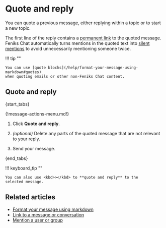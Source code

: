 # Quote and reply

You can quote a previous message, either replying within a topic or to
start a new topic.

The first line of the reply contains a [permanent link][link-to-message]
to the quoted message. Feniks Chat automatically turns mentions in the quoted text
into [silent mentions](/help/mention-a-user-or-group#silently-mention-a-user)
to avoid unnecessarily mentioning someone twice.

!!! tip ""

    You can use [quote blocks](/help/format-your-message-using-markdown#quotes)
    when quoting emails or other non-Feniks Chat content.

## Quote and reply

{start_tabs}

{!message-actions-menu.md!}

1. Click **Quote and reply**.

1. *(optional)* Delete any parts of the quoted message that are not
   relevant to your reply.

1. Send your message.

{end_tabs}

!!! keyboard_tip ""

    You can also use <kbd>></kbd> to **quote and reply** to the
    selected message.

## Related articles

* [Format your message using markdown](/help/format-your-message-using-markdown)
* [Link to a message or conversation][link-to-message]
* [Mention a user or group](/help/mention-a-user-or-group)

[link-to-message]: /help/link-to-a-message-or-conversation
